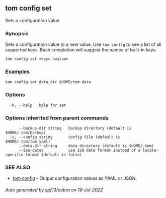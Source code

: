 ## tom config set

Sets a configuration value

### Synopsis

Sets a configuration value to a new value. Use `tom config` to see a list of all supported keys. Bash completion will suggest the names of built-in keys.

```
tom config set <key> <value>
```

### Examples

```
tom config set data_dir $HOME/tom-data
```

### Options

```
  -h, --help   help for set
```

### Options inherited from parent commands

```
      --backup-dir string   backup directory (default is $HOME/.tom/backup)
  -c, --config string       config file (default is $HOME/.tom/tom.yaml)
      --data-dir string     data directory (default is $HOME/.tom)
      --iso-dates           use ISO date format instead of a locale-specific format (default is false)
```

### SEE ALSO

* [tom config](tom_config.md)	 - Output configuration values as YAML or JSON.

###### Auto generated by spf13/cobra on 19-Jul-2022
